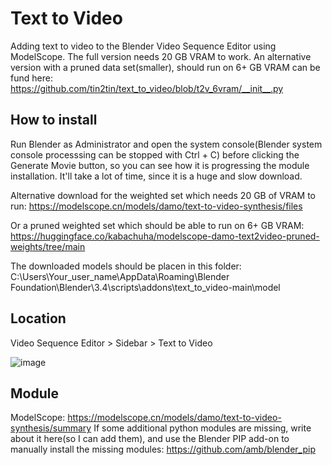# Text to Video
Adding text to video to the Blender Video Sequence Editor using ModelScope. The full version needs 20 GB VRAM to work. An alternative version with a pruned data set(smaller), should run on 6+ GB VRAM can be fund here: https://github.com/tin2tin/text_to_video/blob/t2v_6vram/__init__.py

## How to install
Run Blender as Administrator and open the system console(Blender system console processsing can be stopped with Ctrl + C) before clicking the Generate Movie button, so you can see how it is progressing the module installation. It'll take a lot of time, since it is a huge and slow download.

Alternative download for the weighted set which needs 20 GB of VRAM to run:
https://modelscope.cn/models/damo/text-to-video-synthesis/files

Or a pruned weighted set which should be able to run on 6+ GB VRAM:
https://huggingface.co/kabachuha/modelscope-damo-text2video-pruned-weights/tree/main

The downloaded models should be placen in this folder: C:\Users\Your_user_name\AppData\Roaming\Blender Foundation\Blender\3.4\scripts\addons\text_to_video-main\model

## Location

Video Sequence Editor > Sidebar > Text to Video

![image](https://user-images.githubusercontent.com/1322593/226438089-2c81fceb-6cfd-4c72-b79e-e83b97b2f8f6.png)

## Module
ModelScope: https://modelscope.cn/models/damo/text-to-video-synthesis/summary
If some additional python modules are missing, write about it here(so I can add them), and use the Blender PIP add-on to manually install the missing modules: https://github.com/amb/blender_pip


